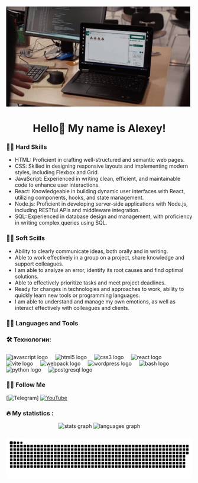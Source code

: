 ![Header](./assets/c6060934b339ff4f4f9cf7796a4744405111619bc74ab8b9bde739b29b28cf94.gif)

<h1 align="center">Hello👋 My name is Alexey!</h1>


<h3 align="left">👩‍💻  Hard Skills</h3>

- HTML: Proficient in crafting well-structured and semantic web pages.
- CSS: Skilled in designing responsive layouts and implementing modern styles, including Flexbox and Grid.
- JavaScript: Experienced in writing clean, efficient, and maintainable code to enhance user interactions.
- React: Knowledgeable in building dynamic user interfaces with React, utilizing components, hooks, and state management.
- Node.js: Proficient in developing server-side applications with Node.js, including RESTful APIs and middleware integration.
- SQL: Experienced in database design and management, with proficiency in writing complex queries using SQL.
  
<h3 align="left">👩‍💻  Soft Scills</h3>

- Ability to clearly communicate ideas, both orally and in writing. 
- Able to work effectively in a group on a project, share knowledge and support colleagues.
- I am able to analyze an error, identify its root causes and find optimal solutions. 
- Able to effectively prioritize tasks and meet project deadlines. 
- Ready for changes in technologies and approaches to work, ability to quickly learn new tools or programming languages.
- I am able to understand and manage my own emotions, as well as interact effectively with colleagues and clients.
  

<h3 align="left">👩‍💻  Languages and Tools</h3>

###

<h3 align="left">🛠 Технологии:</h3>

###

<div align="left">
  <img src="https://cdn.jsdelivr.net/gh/devicons/devicon/icons/javascript/javascript-original.svg" height="40" alt="javascript logo"  />
  <img width="12" />
  <img src="https://cdn.jsdelivr.net/gh/devicons/devicon/icons/html5/html5-original.svg" height="40" alt="html5 logo"  />
  <img width="12" />
  <img src="https://cdn.jsdelivr.net/gh/devicons/devicon/icons/css3/css3-original.svg" height="40" alt="css3 logo"  />
  <img width="12" />
  <img src="https://cdn.jsdelivr.net/gh/devicons/devicon/icons/react/react-original.svg" height="40" alt="react logo"  />
  <img width="12" />
  <img src="https://skillicons.dev/icons?i=vite" height="40" alt="vite logo"  />
  <img width="12" />
  <img src="https://cdn.simpleicons.org/webpack/8DD6F9" height="40" alt="webpack logo"  />
  <img width="12" />
  <img src="https://skillicons.dev/icons?i=wordpress" height="40" alt="wordpress logo"  />
  <img width="12" />
  <img src="https://cdn.simpleicons.org/gnubash/4EAA25" height="40" alt="bash logo"  />
  <img width="12" />
  <img src="https://skillicons.dev/icons?i=py" height="40" alt="python logo"  />
  <img width="12" />
  <img src="https://skillicons.dev/icons?i=postgres" height="40" alt="postgresql logo"  />
</div>

###


<h3 align="left">👩‍💻  Follow Me</h3>

[![Telegram](https://img.shields.io/badge/-Telegram-090909?style=for-the-badge&logo=telegram&logoColor=27A0D9)]
[![YouTube](https://img.shields.io/badge/-YouTube-090909?style=for-the-badge&logo=YouTube&logoColor=FF0000)](https://www.youtube.com/channel/UCpszbNa-TYpvy_sxvGimZpg)

###

<h3 align="left">🔥   My statistics :</h3>

<!-- ###

<div align="center">
  <img src="https://streak-stats.demolab.com?user=krasnopevtsevalexey&locale=en&mode=daily&theme=dark&hide_border=false&border_radius=5&order=3" height="220" alt="streak graph"  />
</div>

### -->

<div align="center">
  <img src="https://github-readme-stats.vercel.app/api?username=krasnopevtsevalexey&hide_title=false&hide_rank=false&show_icons=true&include_all_commits=true&count_private=true&disable_animations=false&theme=dracula&locale=en&hide_border=false&order=1" height="150" alt="stats graph"  />
  <img src="https://github-readme-stats.vercel.app/api/top-langs?username=krasnopevtsevalexey&locale=en&hide_title=false&layout=compact&card_width=320&langs_count=5&theme=dracula&hide_border=false&order=2" height="150" alt="languages graph"  />
</div>

###

###

<p align="center">
 <img width="600" src="assets/github-snake.svg" alt="snake"/>
</p>

###

